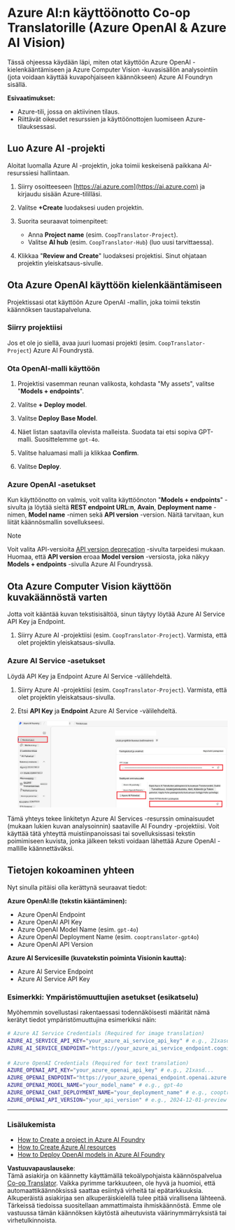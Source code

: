 <!--
CO_OP_TRANSLATOR_METADATA:
{
  "original_hash": "b58d7c3cb4210697a073d20eb3064945",
  "translation_date": "2025-06-12T11:54:39+00:00",
  "source_file": "getting_started/set-up-azure-ai.md",
  "language_code": "fi"
}
-->
# Azure AI:n käyttöönotto Co-op Translatorille (Azure OpenAI & Azure AI Vision)

Tässä ohjeessa käydään läpi, miten otat käyttöön Azure OpenAI -kielenkääntämiseen ja Azure Computer Vision -kuvasisällön analysointiin (jota voidaan käyttää kuvapohjaiseen käännökseen) Azure AI Foundryn sisällä.

**Esivaatimukset:**
- Azure-tili, jossa on aktiivinen tilaus.
- Riittävät oikeudet resurssien ja käyttöönottojen luomiseen Azure-tilauksessasi.

## Luo Azure AI -projekti

Aloitat luomalla Azure AI -projektin, joka toimii keskeisenä paikkana AI-resurssiesi hallintaan.

1. Siirry osoitteeseen [https://ai.azure.com](https://ai.azure.com) ja kirjaudu sisään Azure-tililläsi.

1. Valitse **+Create** luodaksesi uuden projektin.

1. Suorita seuraavat toimenpiteet:
   - Anna **Project name** (esim. `CoopTranslator-Project`).
   - Valitse **AI hub** (esim. `CoopTranslator-Hub`) (luo uusi tarvittaessa).

1. Klikkaa "**Review and Create**" luodaksesi projektisi. Sinut ohjataan projektin yleiskatsaus-sivulle.

## Ota Azure OpenAI käyttöön kielenkääntämiseen

Projektissasi otat käyttöön Azure OpenAI -mallin, joka toimii tekstin käännöksen taustapalveluna.

### Siirry projektiisi

Jos et ole jo siellä, avaa juuri luomasi projekti (esim. `CoopTranslator-Project`) Azure AI Foundrystä.

### Ota OpenAI-malli käyttöön

1. Projektisi vasemman reunan valikosta, kohdasta "My assets", valitse "**Models + endpoints**".

1. Valitse **+ Deploy model**.

1. Valitse **Deploy Base Model**.

1. Näet listan saatavilla olevista malleista. Suodata tai etsi sopiva GPT-malli. Suosittelemme `gpt-4o`.

1. Valitse haluamasi malli ja klikkaa **Confirm**.

1. Valitse **Deploy**.

### Azure OpenAI -asetukset

Kun käyttöönotto on valmis, voit valita käyttöönoton "**Models + endpoints**" -sivulta ja löytää sieltä **REST endpoint URL:n**, **Avain**, **Deployment name** -nimen, **Model name** -nimen sekä **API version** -version. Näitä tarvitaan, kun liität käännösmallin sovellukseesi.

> [!NOTE]
> Voit valita API-versioita [API version deprecation](https://learn.microsoft.com/azure/ai-services/openai/api-version-deprecation) -sivulta tarpeidesi mukaan. Huomaa, että **API version** eroaa **Model version** -versiosta, joka näkyy **Models + endpoints** -sivulla Azure AI Foundryssä.

## Ota Azure Computer Vision käyttöön kuvakäännöstä varten

Jotta voit kääntää kuvan tekstisisältöä, sinun täytyy löytää Azure AI Service API Key ja Endpoint.

1. Siirry Azure AI -projektiisi (esim. `CoopTranslator-Project`). Varmista, että olet projektin yleiskatsaus-sivulla.

### Azure AI Service -asetukset

Löydä API Key ja Endpoint Azure AI Service -välilehdeltä.

1. Siirry Azure AI -projektiisi (esim. `CoopTranslator-Project`). Varmista, että olet projektin yleiskatsaus-sivulla.

1. Etsi **API Key** ja **Endpoint** Azure AI Service -välilehdeltä.

    ![Find API Key and Endpoint](../../../translated_images/find-azure-ai-info.60f8299be786dd67e61e2c79b4b9ea1f7694e6c0923f17a90bc6abf9d5f1dbd7.fi.png)

Tämä yhteys tekee linkitetyn Azure AI Services -resurssin ominaisuudet (mukaan lukien kuvan analysoinnin) saataville AI Foundry -projektiisi. Voit käyttää tätä yhteyttä muistiinpanoissasi tai sovelluksissasi tekstin poimimiseen kuvista, jonka jälkeen teksti voidaan lähettää Azure OpenAI -mallille käännettäväksi.

## Tietojen kokoaminen yhteen

Nyt sinulla pitäisi olla kerättynä seuraavat tiedot:

**Azure OpenAI:lle (tekstin kääntäminen):**
- Azure OpenAI Endpoint
- Azure OpenAI API Key
- Azure OpenAI Model Name (esim. `gpt-4o`)
- Azure OpenAI Deployment Name (esim. `cooptranslator-gpt4o`)
- Azure OpenAI API Version

**Azure AI Servicesille (kuvatekstin poiminta Visionin kautta):**
- Azure AI Service Endpoint
- Azure AI Service API Key

### Esimerkki: Ympäristömuuttujien asetukset (esikatselu)

Myöhemmin sovellustasi rakentaessasi todennäköisesti määrität nämä kerätyt tiedot ympäristömuuttujina esimerkiksi näin:

```bash
# Azure AI Service Credentials (Required for image translation)
AZURE_AI_SERVICE_API_KEY="your_azure_ai_service_api_key" # e.g., 21xasd...
AZURE_AI_SERVICE_ENDPOINT="https://your_azure_ai_service_endpoint.cognitiveservices.azure.com/"

# Azure OpenAI Credentials (Required for text translation)
AZURE_OPENAI_API_KEY="your_azure_openai_api_key" # e.g., 21xasd...
AZURE_OPENAI_ENDPOINT="https://your_azure_openai_endpoint.openai.azure.com/"
AZURE_OPENAI_MODEL_NAME="your_model_name" # e.g., gpt-4o
AZURE_OPENAI_CHAT_DEPLOYMENT_NAME="your_deployment_name" # e.g., cooptranslator-gpt4o
AZURE_OPENAI_API_VERSION="your_api_version" # e.g., 2024-12-01-preview
```

---

### Lisälukemista

- [How to Create a project in Azure AI Foundry](https://learn.microsoft.com/azure/ai-foundry/how-to/create-projects?tabs=ai-studio)
- [How to Create Azure AI resources](https://learn.microsoft.com/azure/ai-foundry/how-to/create-azure-ai-resource?tabs=portal)
- [How to Deploy OpenAI models in Azure AI Foundry](https://learn.microsoft.com/en-us/azure/ai-foundry/how-to/deploy-models-openai)

**Vastuuvapauslauseke**:  
Tämä asiakirja on käännetty käyttämällä tekoälypohjaista käännöspalvelua [Co-op Translator](https://github.com/Azure/co-op-translator). Vaikka pyrimme tarkkuuteen, ole hyvä ja huomioi, että automaattikäännöksissä saattaa esiintyä virheitä tai epätarkkuuksia. Alkuperäistä asiakirjaa sen alkuperäiskielellä tulee pitää virallisena lähteenä. Tärkeissä tiedoissa suositellaan ammattimaista ihmiskäännöstä. Emme ole vastuussa tämän käännöksen käytöstä aiheutuvista väärinymmärryksistä tai virhetulkinnoista.